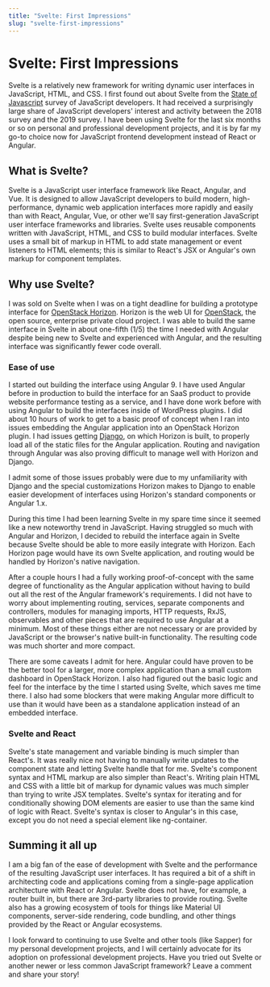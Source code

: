 ```yaml
---
title: "Svelte: First Impressions"
slug: "svelte-first-impressions"
---
```

# Svelte: First Impressions
Svelte is a relatively new framework for writing dynamic user interfaces in JavaScript, HTML, and CSS. I first found out about Svelte from the [State of Javascript](https://stateofjs.com/) survey of JavaScript developers. It had received a surprisingly large share of JavaScript developers' interest and activity between the 2018 survey and the 2019 survey. I have been using Svelte for the last six months or so on personal and professional development projects, and it is by far my go-to choice now for JavaScript frontend development instead of React or Angular.

## What is Svelte?
Svelte is a JavaScript user interface framework like React, Angular, and Vue. It is designed to allow JavaScript developers to build modern, high-performance, dynamic web application interfaces more rapidly and easily than with React, Angular, Vue, or other we'll say first-generation JavaScript user interface frameworks and libraries. Svelte uses reusable components written with JavaScript, HTML, and CSS to build modular interfaces. Svelte uses a small bit of markup in HTML to add state management or event listeners to HTML elements; this is similar to React's JSX or Angular's own markup for component templates.

## Why use Svelte?
I was sold on Svelte when I was on a tight deadline for building a prototype interface for [OpenStack Horizon](https://docs.openstack.org/horizon/latest/). Horizon is the web UI for [OpenStack](https://openstack.org), the open source, enterprise private cloud project. I was able to build the same interface in Svelte in about one-fifth (1/5) the time I needed with Angular despite being new to Svelte and experienced with Angular, and the resulting interface was significantly fewer code overall.

### Ease of use

I started out building the interface using Angular 9. I have used Angular before in production to build the interface for an SaaS product to provide website performance testing as a service, and I have done work before with using Angular to build the interfaces inside of WordPress plugins. I did about 10 hours of work to get to a basic proof of concept when I ran into issues embedding the Angular application into an OpenStack Horizon plugin. I had issues getting [Django](https://www.djangoproject.com/), on which Horizon is built, to properly load all of the static files for the Angular application. Routing and navigation through Angular was also proving difficult to manage well with Horizon and Django.

I admit some of those issues probably were due to my unfamiliarity with Django and the special customizations Horizon makes to Django to enable easier development of interfaces using Horizon's standard components or Angular 1.x.

During this time I had been learning Svelte in my spare time since it seemed like a new noteworthy trend in JavaScript. Having struggled so much with Angular and Horizon, I decided to rebuild the interface again in Svelte because Svelte should be able to more easily integrate with Horizon. Each Horizon page would have its own Svelte application, and routing would be handled by Horizon's native navigation.

After a couple hours I had a fully working proof-of-concept with the same degree of functionality as the Angular application without having to build out all the rest of the Angular framework's requirements. I did not have to worry about implementing routing, services, separate components and controllers, modules for managing imports, HTTP requests, RxJS, observables and other pieces that are required to use Angular at a minimum. Most of these things either are not necessary or are provided by JavaScript or the browser's native built-in functionality. The resulting code was much shorter and more compact.

There are some caveats I admit for here. Angular could have proven to be the better tool for a larger, more complex application than a small custom dashboard in OpenStack Horizon. I also had figured out the basic logic and feel for the interface by the time I started using Svelte, which saves me time there. I also had some blockers that were making Angular more difficult to use than it would have been as a standalone application instead of an embedded interface.

### Svelte and React
Svelte's state management and variable binding is much simpler than React's. It was really nice not having to manually write updates to the component state and letting Svelte handle that for me. Svelte's component syntax and HTML markup are also simpler than React's. Writing plain HTML and CSS with a little bit of markup for dynamic values was much simpler than trying to write JSX templates. Svelte's syntax for iterating and for conditionally showing DOM elements are easier to use than the same kind of logic with React. Svelte's syntax is closer to Angular's in this case, except you do not need a special element like ng-container.

## Summing it all up
I am a big fan of the ease of development with Svelte and the performance of the resulting JavaScript user interfaces. It has required a bit of a shift in architecting code and applications coming from a single-page application architecture with React or Angular. Svelte does not have, for example, a router built in, but there are 3rd-party libraries to provide routing. Svelte also has a growing ecosystem of tools for things like Material UI components, server-side rendering, code bundling, and other things provided by the React or Angular ecosystems.

I look forward to continuing to use Svelte and other tools (like Sapper) for my personal development projects, and I will certainly advocate for its adoption on professional development projects. Have you tried out Svelte or another newer or less common JavaScript framework? Leave a comment and share your story!
